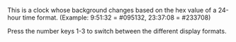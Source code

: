This is a clock whose background changes based on the hex value of a 24-hour time format.
(Example: 9:51:32 = #095132, 23:37:08 = #233708)

Press the number keys 1-3 to switch between the different display formats.
